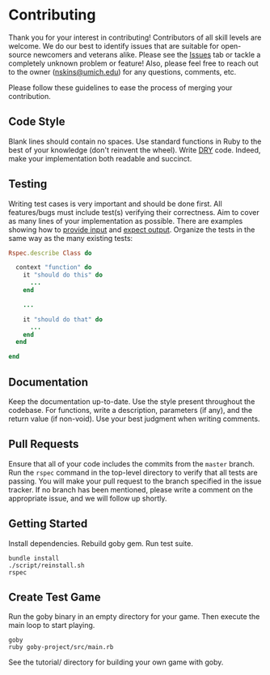 # Contributing

Thank you for your interest in contributing! Contributors of all skill levels are welcome. We do our best to identify issues that are suitable for open-source newcomers and veterans alike. Please see the [Issues](https://github.com/nskins/goby/issues) tab or tackle a completely unknown problem or feature! Also, please feel free to reach out to the owner ([nskins@umich.edu](mailto:nskins@umich.edu)) for any questions, comments, etc.

Please follow these guidelines to ease the process of merging your contribution.

## Code Style

Blank lines should contain no spaces. Use standard functions in Ruby to the best of your knowledge (don't reinvent the wheel). Write [DRY](https://en.wikipedia.org/wiki/Don%27t_repeat_yourself) code. Indeed, make your implementation both readable and succinct.

## Testing

Writing test cases is very important and should be done first. All features/bugs must include test(s) verifying their correctness. Aim to cover as many lines of your implementation as possible. There are examples showing how to [provide input](https://github.com/nskins/goby/blob/master/spec/goby/util_spec.rb) and [expect output](https://github.com/nskins/goby/blob/master/spec/goby/event/event_spec.rb). Organize the tests in the same way as the many existing tests:

```ruby
Rspec.describe Class do

  context "function" do
    it "should do this" do
      ...
    end

    ...

    it "should do that" do
      ...
    end
  end

end
```

## Documentation

Keep the documentation up-to-date. Use the style present throughout the codebase. For functions, write a description, parameters (if any), and the return value (if non-void). Use your best judgment when writing comments.

## Pull Requests

Ensure that all of your code includes the commits from the `master` branch. Run the `rspec` command in the top-level directory to verify that all tests are passing. You will make your pull request to the branch specified in the issue tracker. If no branch has been mentioned, please write a comment on the appropriate issue, and we will follow up shortly.

## Getting Started
Install dependencies.  Rebuild goby gem.  Run test suite.
```
bundle install
./script/reinstall.sh
rspec
```
## Create Test Game
Run the goby binary in an empty directory for your game.  Then execute the main loop to start playing.
```
goby
ruby goby-project/src/main.rb
```
See the tutorial/ directory for building your own game with goby. 

